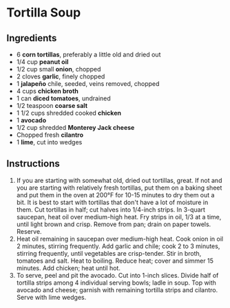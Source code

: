 # Tortilla Soup

## Ingredients 

* 6 **corn tortillas**, preferably a little old and dried out
* 1/4 cup **peanut oil**
* 1/2 cup small **onion**, chopped
* 2 cloves **garlic**, finely chopped
* 1 **jalapeño** chile, seeded, veins removed, chopped
* 4 cups **chicken broth**
* 1 can **diced tomatoes**, undrained
* 1/2 teaspoon **coarse salt**
* 1 1/2 cups shredded cooked **chicken**
* 1 **avocado**
* 1/2 cup shredded **Monterey Jack cheese**
* Chopped fresh **cilantro**
* 1 **lime**, cut into wedges

## Instructions 
1. If you are starting with somewhat old, dried out tortillas, great. If not and you are starting with relatively fresh tortillas, put them on a baking sheet and put them in the oven at 200°F for 10-15 minutes to dry them out a bit. It is best to start with tortillas that don't have a lot of moisture in them. Cut tortillas in half; cut halves into 1/4-inch strips. In 3-quart saucepan, heat oil over medium-high heat. Fry strips in oil, 1/3 at a time, until light brown and crisp. Remove from pan; drain on paper towels. Reserve.
2. Heat oil remaining in saucepan over medium-high heat. Cook onion in oil 2 minutes, stirring frequently. Add garlic and chile; cook 2 to 3 minutes, stirring frequently, until vegetables are crisp-tender. Stir in broth, tomatoes and salt. Heat to boiling. Reduce heat; cover and simmer 15 minutes. Add chicken; heat until hot.
3. To serve, peel and pit the avocado. Cut into 1-inch slices. Divide half of tortilla strips among 4 individual serving bowls; ladle in soup. Top with avocado and cheese; garnish with remaining tortilla strips and cilantro. Serve with lime wedges.
